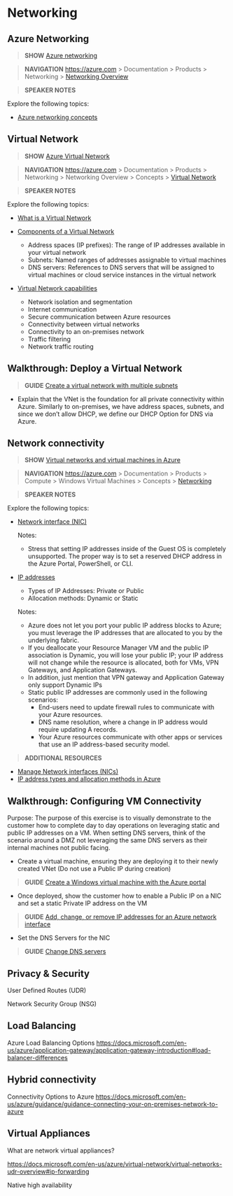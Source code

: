 
# Networking

## Azure Networking

> **SHOW** [Azure networking](https://docs.microsoft.com/en-us/azure/networking/networking-overview)

> **NAVIGATION** https://azure.com > Documentation > Products > Networking > [Networking Overview](https://docs.microsoft.com/en-us/azure/networking/networking-overview)

> **SPEAKER NOTES**

Explore the following topics:
* [Azure networking concepts](https://docs.microsoft.com/en-us/azure/networking/networking-overview)


## Virtual Network

> **SHOW** [Azure Virtual Network](https://docs.microsoft.com/en-us/azure/virtual-network/virtual-networks-overview)

> **NAVIGATION** https://azure.com > Documentation > Products > Networking > Networking Overview > Concepts > [Virtual Network](https://docs.microsoft.com/en-us/azure/virtual-network/virtual-networks-overview)

> **SPEAKER NOTES**

Explore the following topics:
* [What is a Virtual Network](https://docs.microsoft.com/en-us/azure/networking/networking-overview)
* [Components of a Virtual Network](https://docs.microsoft.com/en-us/azure/networking/networking-overview)
  * Address spaces (IP prefixes): The range of IP addresses available in your virtual network 
  * Subnets: Named ranges of addresses assignable to virtual machines
  * DNS servers: References to DNS servers that will be assigned to virtual machines or cloud service instances in the virtual network

* [Virtual Network capabilities](https://docs.microsoft.com/en-us/azure/networking/networking-overview)
  * Network isolation and segmentation
  * Internet communication
  * Secure communication between Azure resources
  * Connectivity between virtual networks
  * Connectivity to an on-premises network
  * Traffic filtering
  * Network traffic routing 



## Walkthrough: Deploy a Virtual Network

> **GUIDE** [Create a virtual network with multiple subnets](https://docs.microsoft.com/en-us/azure/virtual-network/virtual-networks-create-vnet-arm-pportal#portal)

* Explain that the VNet is the foundation for all private connectivity within Azure. Similarly to on-premises, we have address spaces, subnets, and since we don’t allow DHCP, we define our DHCP Option for DNS via Azure.


## Network connectivity

> **SHOW** [Virtual networks and virtual machines in Azure](https://docs.microsoft.com/en-us/azure/virtual-machines/windows/network-overview)

> **NAVIGATION** https://azure.com > Documentation > Products > Compute > Windows Virtual Machines > Concepts > [Networking](https://docs.microsoft.com/en-us/azure/virtual-machines/windows/network-overview)

> **SPEAKER NOTES**

Explore the following topics:
* [Network interface (NIC)](https://docs.microsoft.com/en-us/azure/virtual-machines/windows/network-overview#network-interfaces)
    
    Notes: 
    * Stress that setting IP addresses inside of the Guest OS is completely unsupported.  The proper way is to set a reserved DHCP address in the Azure Portal, PowerShell, or CLI.

* [IP addresses](https://docs.microsoft.com/en-us/azure/virtual-machines/windows/network-overview#ip-addresses)
    * Types of IP Addresses: Private or Public
    * Allocation methods: Dynamic or Static

    Notes: 
    * Azure does not let you port your public IP address blocks to Azure; you must leverage the IP addresses that are allocated to you by the underlying fabric.
    * If you deallocate your Resource Manager VM and the public IP association is Dynamic, you will lose your public IP; your IP address will not change while the resource is allocated, both for VMs, VPN Gateways, and Application Gateways.  
    * In addition, just mention that VPN gateway and Application Gateway only support Dynamic IPs
    * Static public IP addresses are commonly used in the following scenarios:
        * End-users need to update firewall rules to communicate with your Azure resources.
        * DNS name resolution, where a change in IP address would require updating A records.
        * Your Azure resources communicate with other apps or services that use an IP address-based security model.


> **ADDITIONAL RESOURCES**

* [Manage Network interfaces (NICs)](https://docs.microsoft.com/en-us/azure/virtual-network/virtual-network-network-interface)
* [IP address types and allocation methods in Azure](https://docs.microsoft.com/en-us/azure/virtual-network/virtual-network-ip-addresses-overview-arm)



## Walkthrough: Configuring VM Connectivity

Purpose: The purpose of this exercise is to visually demonstrate to the customer how to complete day to day operations on leveraging static and public IP addresses on a VM.  When setting DNS servers, think of the scenario around a DMZ not leveraging the same DNS servers as their internal machines not public facing.

* Create a virtual machine, ensuring they are deploying it to their newly created VNet (Do not use a Public IP during creation)

> **GUIDE** [Create a Windows virtual machine with the Azure portal](https://docs.microsoft.com/en-us/azure/virtual-machines/windows/quick-create-portal)


* Once deployed, show the customer how to enable a Public IP on a NIC and set a static Private IP address on the VM

> **GUIDE** [Add, change, or remove IP addresses for an Azure network interface](https://docs.microsoft.com/en-us/azure/virtual-network/virtual-network-network-interface-addresses)

* Set the DNS Servers for the NIC	

> **GUIDE** [Change DNS servers](https://docs.microsoft.com/en-us/azure/virtual-network/virtual-network-network-interface#change-dns-servers)



## Privacy & Security

User Defined Routes (UDR)

Network Security Group (NSG)

## Load Balancing

Azure Load Balancing Options
https://docs.microsoft.com/en-us/azure/application-gateway/application-gateway-introduction#load-balancer-differences


## Hybrid connectivity

Connectivity Options to Azure
https://docs.microsoft.com/en-us/azure/guidance/guidance-connecting-your-on-premises-network-to-azure


## Virtual Appliances

What are network virtual appliances?

https://docs.microsoft.com/en-us/azure/virtual-network/virtual-networks-udr-overview#ip-forwarding

Native high availability


